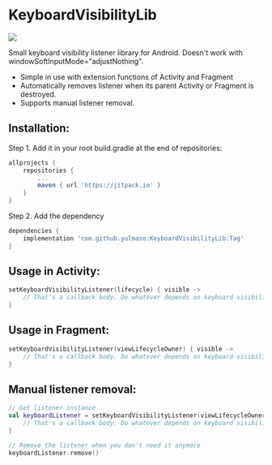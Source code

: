 # KeyboardVisibilityLib
[![](https://jitpack.io/v/yulmaso/KeyboardVisibilityLib.svg)](https://jitpack.io/#yulmaso/KeyboardVisibilityLib)

Small keyboard visibility listener library for Android. Doesn't work with windowSoftInputMode="adjustNothing".

- Simple in use with extension functions of Activity and Fragment
- Automatically removes listener when its parent Activity or Fragment is destroyed.
- Supports manual listener removal.

## Installation:

Step 1. Add it in your root build.gradle at the end of repositories:
```groovy
allprojects {
    repositories {
        ...
        maven { url 'https://jitpack.io' }
    }
}
```

Step 2. Add the dependency
```groovy
dependencies {
    implementation 'com.github.yulmaso:KeyboardVisibilityLib:Tag'
}
```

## Usage in Activity:

```kotlin
setKeyboardVisibilityListener(lifecycle) { visible ->
    // That's a callback body. Do whatever depends on keyboard visibility.
}
```

## Usage in Fragment:

```kotlin
setKeyboardVisibilityListener(viewLifecycleOwner) { visible ->
    // That's a callback body. Do whatever depends on keyboard visibility.
}
```

## Manual listener removal:

```kotlin
// Get listener instance
val keyboardListener = setKeyboardVisibilityListener(viewLifecycleOwner) { visible ->
    // That's a callback body. Do whatever depends on keyboard visibility.
}

// Remove the listener when you don't need it anymore
keyboardListener.remove()
```
